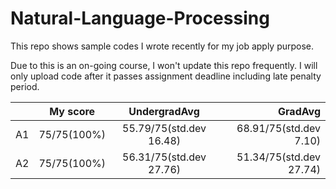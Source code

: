 # Natural-Language-Processing
This repo shows sample codes I wrote recently for my job apply purpose.

Due to this is an on-going course, I won't update this repo frequently. I will only upload code after it passes assignment deadline including late penalty period.


|      | My score      | UndergradAvg            |  GradAvg                |
| ---- |:-------------:| :---------------------: | ----------------------: |
| A1   | 75/75(100%)   | 55.79/75(std.dev 16.48) | 68.91/75(std.dev 7.10)  |
| A2   | 75/75(100%)   | 56.31/75(std.dev 27.76) | 51.34/75(std.dev 27.74) |
